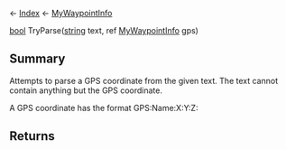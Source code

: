 ← [Index](Api-Index) ← [MyWaypointInfo](Sandbox.ModAPI.Ingame.MyWaypointInfo)

[bool](System.Boolean) TryParse([string](System.String) text, ref [MyWaypointInfo](Sandbox.ModAPI.Ingame.MyWaypointInfo) gps)

## Summary

Attempts to parse a GPS coordinate from the given text. The text cannot contain anything but the GPS coordinate.  
  
A GPS coordinate has the format GPS:Name:X:Y:Z:

## Returns



